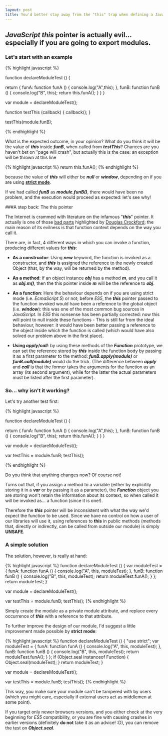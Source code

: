 ```yaml
---
layout: post
title: You'd better stay away from the "this" trap when defining a JavaScript module
---
```


## _JavaScript_ **_this_** pointer is actually evil... especially if you are going to export modules.


### Let's start with an example

{% highlight javascript %}

function declareModuleTest () {

  return {
    funA: function funA () {
      console.log("A",this);
    },
    funB: function funB () {
      console.log("B", this);
      return this.funA();
    }
  }
}

var module = declareModuleTest();

function testThis (callback) {
  callback();
}

testThis(module.funB);

{% endhighlight %}

What is the expected outcome, in your opinion? What do you think it will be the value of **_this_** inside **_funB_**, when called from **_testThis_**?
Chances are you haven't bet on "page will crash", but actually this is the case: an exception will be thrown at this line

{% highlight javascript %}
    return this.funA();
{% endhighlight %}

because the value of **_this_** will either be **_null_** or **_window_**, depending on if you are using [**strict mode**](http://ejohn.org/blog/ecmascript-5-strict-mode-json-and-more/).

If we had called **_funB_** as **_module.funB()_**, there would have been no problem, and the execution would proceed as expected: let's see why!


###A step back: The this pointer

The Internet is crammed with literature on the infamous "**_this_**" pointer. It actually is one of those [bad parts](http://yuiblog.com/blog/2007/06/08/video-crockford-goodstuff/) highlighted by [Douglas Crockford](http://javascript.crockford.com/); the main reason of its evilness is that function context depends on the way you call it.

There are, in fact, 4 different ways in which you can invoke a function, producing different values for **_this_**:


* **As a constructor**: Using **_new_** keyword, the function is invoked as a constructor, and **_this_** is assigned the reference to the newly created Object (that, by the way, will be returned by the method).

* **As a method**: If an object instance **_obj_** has a method **_m_**, and you call it as **_obj.m()_**, then the this pointer inside **_m_** will be the reference to **_obj_**.

* **As a function**: Here the behaviour depends on if you are using strict mode (i.e. _EcmaScript 5_) or not; before _ES5_, the **_this_** pointer passed to the function invoked would have been a reference to the global object (i.e. **_window_**): this was one of the most common bug sources in _JavaScript_. In _ES5_ this nonsense has been partially corrected: now this will point to null inside these functions - This is still far from the ideal behaviour, however: it would have been better passing a reference to the object inside which the function is called (which would have also solved our problem above in the first place).

* **Using _apply_/_call_**: by using these methods of the **_Function_** prototype, we can set the reference stored by **_this_** inside the function body by passing it as a first parameter to the method: **_funB.apply(module)_** or **_funB.call(module)_** would do the trick. (The difference between **_apply_** and **_call_** is that the former takes the arguments for the function as an array (its second argument), while for the latter the actual parameters must be listed after the first parameter).

### So... why isn't it working?

Let's try another test first:

{% highlight javascript %}

function declareModuleTest () {

  return {
    funA: function funA () {
      console.log("A",this);
    },
    funB: function funB () {
      console.log("B", this);
      return this.funA();
    }
  }
}

var module = declareModuleTest();

var testThis = module.funB;
testThis();

{% endhighlight %}

Do you think that anything changes now? Of course not!

Turns out that, if you assign a method to a variable (either by explicitily storing it in a **_var_** or by passing it as a parameter), the **_Function_** object you are storing won't retain the information about its context, so when called it will be invoked as... a function (since it is one!).

Therefore the **_this_** pointer will be inconsistent with what the way we'd expect the function to be used.
Since we have no control on how a user of our libraries will use it, using references to **this** in public methods (methods that, directly or indirectly, can be called from outside our module) is simply **UNSAFE**.

### A simple solution

The solution, however, is really at hand:

{% highlight javascript %}
function declareModuleTest () {
  var moduleTest = {
    funA: function funA () {
      console.log("A", this, moduleTest);
    },
    funB: function funB () {
      console.log("B", this, moduleTest);
      return moduleTest.funA();
    }
  };
  return moduleTest;
}

var module = declareModuleTest();

var testThis = module.funB;
testThis();
{% endhighlight %}

Simply create the module as a private module attribute, and replace every occurrence of **_this_** with a reference to that attribute.

To further improve the design of our module, I'd suggest a little improvement made possible by **strict mode**:

{% highlight javascript %}
function declareModuleTest () {
  "use strict";
  var moduleTest = {
    funA: function funA () {
      console.log("A", this, moduleTest);
    },
    funB: function funB () {
      console.log("B", this, moduleTest);
      return moduleTest.funA();
    }
  };
  if (Object.seal instanceof Function) {
    Object.seal(moduleTest);
  }
  return moduleTest;
}

var module = declareModuleTest();

var testThis = module.funB;
testThis();
{% endhighlight %}

This way, you make sure your module can't be tampered with by users (which you might care, especially if external users act as middlemen at some point).

If you target only newer browsers versions, and you either check at the very beginning for _ES5_ compatibility, or you are fine with causing crashes in earlier versions (definitely **do not** take it as an advice! :D), you can remove the test on **_Object.seal_**.
